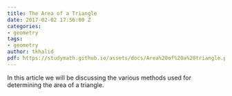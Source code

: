 ```yaml
---
title: The Area of a Triangle
date: 2017-02-02 17:56:00 Z
categories:
- geometry
tags:
- geometry
author: tkhalid
pdf: https://studymath.github.io/assets/docs/Area%20of%20a%20triangle.pdf
---
```


In this article we will be discussing the various methods used for determining the area of a triangle.